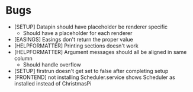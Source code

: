 # Bugs

- [SETUP] Datapin should have placeholder be renderer specific
	- Should have a placeholder for each renderer
- [EASINGS] Easings don't return the proper value
- [HELPFORMATTER] Printing sections doesn't work
- [HELPFORMATTER] Argument messages should all be aligned in same column
	- Should handle overflow
- [SETUP] firstrun doesn't get set to false after completing setup
- [FRONTEND] not installing Scheduler.service shows Scheduler as installed instead of ChristmasPi